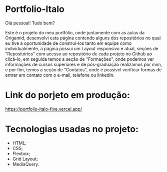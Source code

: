 # Portfolio-Italo

Olá pessoal! Tudo bem?

Este é o projeto do meu portfólio, onde juntamente com as aulas da Origamid, desenvolvi esta página contendo alguns dos repositórios no qual eu tive a oportunidade de construí-los tanto em equipe como individualmente, a página possui um Layout responsivo e atual, seções de "Repositórios" com acesso ao repositório de cada projeto no Github ao clicá-lo, em seguida temos a seção de "Formações", onde podemos ver informações de cursos superiores e de pós-graduação realizamos por mim, e por fim, temos a seção de "Contatos", onde é possível verificar formas de entrar em contato com o e-mail, telefone ou linkedin.

# Link do porjeto em produção:

https://portfolio-italo-five.vercel.app/

# Tecnologias usadas no projeto:

- HTML;
- CSS;
- Flexbox;
- Grid Layout;
- MediaQuery.
